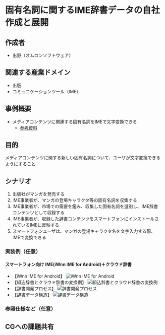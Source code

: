 # 固有名詞に関するIME辞書データの自社作成と展開

## 作成者
- 出野（オムロンソフトウェア）

## 関連する産業ドメイン
- 出版
- コミュニケーションツール（IME）

## 事例概要
- メディアコンテンツに関連する固有名詞をIMEで文字変換できる
  - [参考資料](https://github.com/w3c-cg/mcm-jp/blob/main/meetings/2024-07-25/20240725_mcm-jp-cg_%E3%82%AA%E3%83%A0%E3%83%AD%E3%83%B3%E3%82%BD%E3%83%95%E3%83%88%E3%82%A6%E3%82%A7%E3%82%A2IME%E7%B4%B9%E4%BB%8B%E8%B3%87%E6%96%99.pdf)

## 目的
メディアコンテンツに関する新しい固有名詞について、ユーザが文字変換できるようにすること

## シナリオ

1. 出版社がマンガを発売する
1. IME事業者が、マンガの登場キャラクタ等の固有名詞を収集する
1. IME事業者が、市場での需要を鑑み、収集した固有名詞を選別し、IME辞書コンテンツとして収録する
1. IME事業者が、収録した辞書コンテンツをスマートフォンにインストールされているIMEに反映する
1. スマートフォンユーザは、マンガの登場キャラクタ名を文字入力する際、IMEで変換できる

### 実装例（任意）

#### スマートフォン向け IME(iWnn IME for Android)＋クラウド辞書

- 【iWnn IME for Android】
![iWnn IME for Android](https://w3c-cg.github.io/mcm-jp/reports/use-cases/IME/image.png)
- 【組込辞書とクラウド辞書の変換例】
![組込辞書とクラウド辞書の変換例](https://w3c-cg.github.io/mcm-jp/reports/use-cases/IME/image-1.png)
- 【辞書開発プロセス】
![辞書開発プロセス](https://w3c-cg.github.io/mcm-jp/reports/use-cases/IME/image-2.png)
- 【辞書データ構造】
![辞書データ構造](https://w3c-cg.github.io/mcm-jp/reports/use-cases/IME/image-3.png)

### 参照仕様など（任意）


## CGへの課題共有

